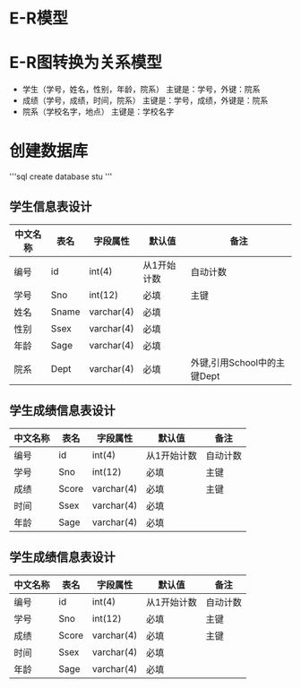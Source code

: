 # E-R模型


# E-R图转换为关系模型
- 学生（学号，姓名，性别，年龄，院系） 主键是：学号，外键：院系
- 成绩（学号，成绩，时间，院系） 主键是：学号，成绩，外键是：院系
- 院系（学校名字，地点） 主键是：学校名字

# 创建数据库
'''sql
create database stu
'''


## 学生信息表设计
| 中文名称 | 表名 | 字段属性 | 默认值 | 备注 |
|---------|-----|---------|-------|------|
| 编号 |id | int(4) | 从1开始计数 | 自动计数 |
| 学号 | Sno | int(12) | 必填 | 主键 |
| 姓名 | Sname | varchar(4) | 必填 |  |
| 性别 | Ssex | varchar(4) | 必填 |  |
| 年龄 | Sage | varchar(4) | 必填 |  |
| 院系 | Dept | varchar(4) | 必填 | 外键,引用School中的主键Dept |


## 学生成绩信息表设计
| 中文名称 | 表名 | 字段属性 | 默认值 | 备注 |
|---------|-----|---------|-------|------|
| 编号 |id | int(4) | 从1开始计数 | 自动计数 |
| 学号 | Sno | int(12) | 必填 | 主键 |
| 成绩 | Score | varchar(4) | 必填 |主键  |
| 时间 | Ssex | varchar(4) | 必填 |  |
| 年龄 | Sage | varchar(4) | 必填 |  |

## 学生成绩信息表设计
| 中文名称 | 表名 | 字段属性 | 默认值 | 备注 |
|---------|-----|---------|-------|------|
| 编号 |id | int(4) | 从1开始计数 | 自动计数 |
| 学号 | Sno | int(12) | 必填 | 主键 |
| 成绩 | Score | varchar(4) | 必填 |主键  |
| 时间 | Ssex | varchar(4) | 必填 |  |
| 年龄 | Sage | varchar(4) | 必填 |  |
